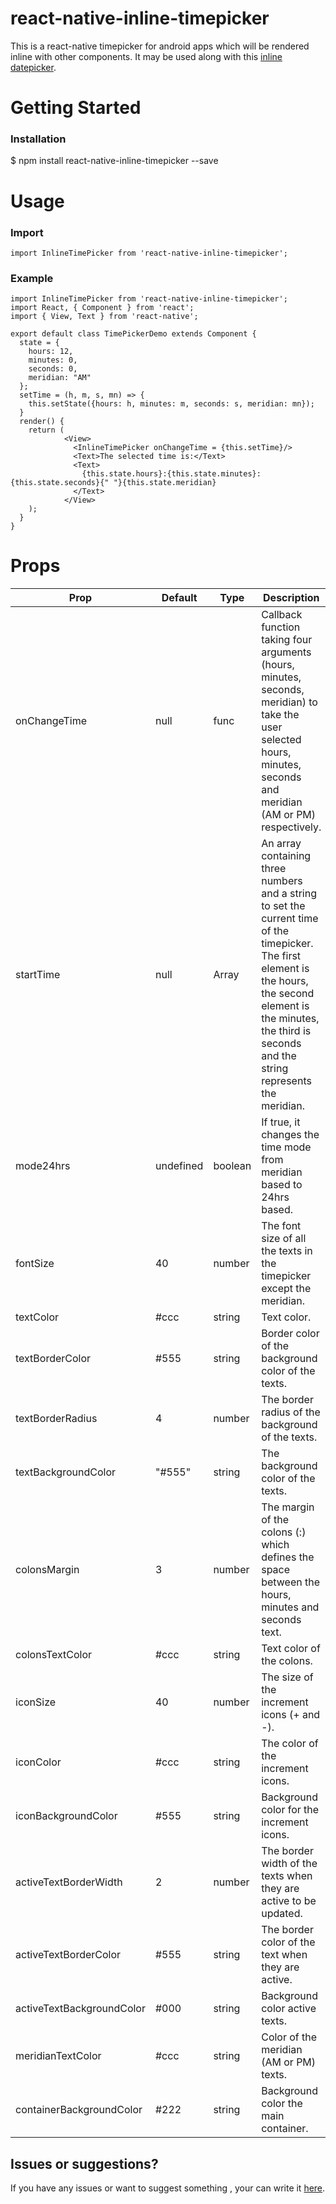 # react-native-inline-timepicker
This is a react-native timepicker for android apps which will be rendered inline with other components. It may be used along with this [inline datepicker](https://www.npmjs.com/package/react-native-inline-datepicker). 

# Getting Started

### Installation
$ npm install react-native-inline-timepicker --save

# Usage

### Import

```import InlineTimePicker from 'react-native-inline-timepicker';```

### Example

```
import InlineTimePicker from 'react-native-inline-timepicker';
import React, { Component } from 'react';
import { View, Text } from 'react-native';

export default class TimePickerDemo extends Component {
  state = {
    hours: 12,
    minutes: 0,
    seconds: 0,
    meridian: "AM"
  };
  setTime = (h, m, s, mn) => {
    this.setState({hours: h, minutes: m, seconds: s, meridian: mn});
  }
  render() {
    return (
            <View>
              <InlineTimePicker onChangeTime = {this.setTime}/>
              <Text>The selected time is:</Text>
              <Text>
                {this.state.hours}:{this.state.minutes}:{this.state.seconds}{" "}{this.state.meridian}
              </Text>    
            </View>
    );
  }
}
```
# Props 

Prop | Default | Type | Description
------------ | ------------- | ------------- | -------------
onChangeTime | null | func | Callback function taking four arguments (hours, minutes, seconds, meridian) to take the user selected hours, minutes, seconds and meridian (AM or PM) respectively.
startTime | null | Array | An array containing three numbers and a string to set the current time of the timepicker. The first element is the hours, the second element is the minutes, the third is seconds and the string represents the meridian. 
mode24hrs | undefined | boolean | If true, it changes the time mode from meridian based to 24hrs based.
fontSize | 40 | number | The font size of all the texts in the timepicker except the meridian.
textColor | #ccc | string | Text color.
textBorderColor | #555 | string | Border color of the background color of the texts.
textBorderRadius | 4 | number | The border radius of the background of the texts.
textBackgroundColor | "#555" | string | The background color of the texts.
colonsMargin | 3 | number | The margin of the colons (:) which defines the space between the hours, minutes and seconds text.
colonsTextColor | #ccc | string | Text color of the colons.
iconSize | 40 | number | The size of the increment icons (+ and -).
iconColor | #ccc | string | The color of the increment icons.
iconBackgroundColor | #555 |string | Background color for the increment icons.
activeTextBorderWidth | 2 | number | The border width of the texts when they are active to be updated.
activeTextBorderColor | #555 | string | The border color of the text when they are active.
activeTextBackgroundColor | #000 | string | Background color active texts.
meridianTextColor | #ccc | string | Color of the meridian (AM or PM) texts.
containerBackgroundColor | #222 | string | Background color the main container.

## Issues or suggestions?
If you have any issues or want to suggest something , your can write it [here](https://github.com/Asaye/react-native-inline-timepicker/issues).
